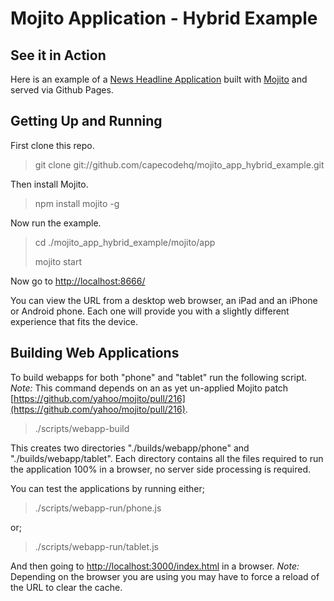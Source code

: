 # Mojito Application - Hybrid Example

## See it in Action

Here is an example of a [News Headline Application](http://capecodehq.github.com/mojito_app_hybrid_example/) built with [Mojito](https://github.com/yahoo/mojito/) and served via Github Pages.

## Getting Up and Running

First clone this repo.

> git clone git://github.com/capecodehq/mojito_app_hybrid_example.git

Then install Mojito.

> npm install mojito -g

Now run the example.

> cd ./mojito_app_hybrid_example/mojito/app
>
> mojito start

Now go to [http://localhost:8666/](http://localhost:8666/)

You can view the URL from a desktop web browser, an iPad and an iPhone or Android phone.
Each one will provide you with a slightly different experience that fits the device.

## Building Web Applications

To build webapps for both "phone" and "tablet" run the following script.
_Note:_ This command depends on an as yet un-applied Mojito patch [https://github.com/yahoo/mojito/pull/216](https://github.com/yahoo/mojito/pull/216).

> ./scripts/webapp-build

This creates two directories "./builds/webapp/phone" and "./builds/webapp/tablet".
Each directory contains all the files required to run the application 100% in a browser, no server side processing is required.

You can test the applications by running either;

> ./scripts/webapp-run/phone.js

or;

> ./scripts/webapp-run/tablet.js

And then going to [http://localhost:3000/index.html](http://localhost:3000/index.html) in a browser.
_Note:_ Depending on the browser you are using you may have to force a reload of the URL to clear the cache.
